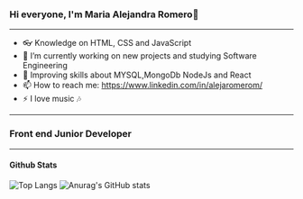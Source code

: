 ### Hi everyone, I'm Maria Alejandra Romero👋
-----------------------------------------------------------------------------------------------------------------------------------------------------------------------
- 👓 Knowledge on HTML, CSS and JavaScript
- 🔭 I’m currently working on new projects and studying Software Engineering 
- 🌱 Improving skills about MYSQL,MongoDb NodeJs and React  
- 📫 How to reach me: https://www.linkedin.com/in/alejaromerom/
- ⚡ I love music 🎶

-------------------------------------------------------------------------------------------------------------------------------------------------------------------------
### Front end Junior Developer

-------------------------------------------------------------------------------------------------------------------------------------------------------------------------

#### Github Stats
![Top Langs](https://github-readme-stats.vercel.app/api/top-langs/?username=alejaromerom&theme=tokyonight)                               ![Anurag's GitHub stats](https://github-readme-stats.vercel.app/api?username=alejaromerom&show_icons=true&theme=radical)


<!--
**alejaromerom/alejaromerom** is a ✨ _special_ ✨ repository because its `README.md` (this file) appears on your GitHub profile.

###Front end Junior Developer 


[CV-ALEJANDRA_ROMERO.pdf](https://github.com/alejaromerom/alejaromerom/files/8671465/CV-ALEJANDRA_ROMERO.pdf)



